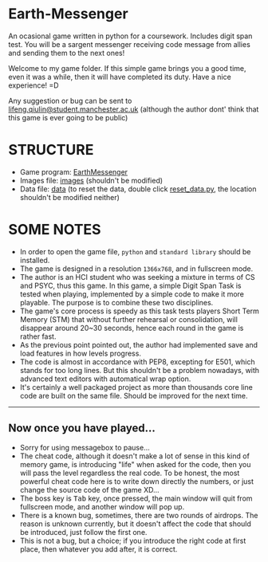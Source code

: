 # Earth-Messenger
An ocasional game written in python for a coursework. Includes digit span test. You will be a sargent messenger receiving code message from allies and sending them to the next ones!

Welcome to my game folder. If this simple game brings you a good time, even it was a while, then it will have completed its duty. Have a nice experience! =D

Any suggestion or bug can be sent to lifeng.qiulin@student.manchester.ac.uk (although the author dont' think that this game is ever going to be public)



# STRUCTURE


* Game program: [EarthMessenger](./EarthMessenger.py)
* Images file: [images](./images) (shouldn't be modified)
* Data file: [data](./data) (to reset the data, double click [reset_data.py](./data/reset_data.py), the location shouldn't be modified neither)

# SOME NOTES

* In order to open the game file, `python` and `standard library` should be installed.
* The game is designed in a resolution `1366x768`, and in fullscreen mode.
* The author is an HCI student who was seeking a mixture in terms of CS and PSYC, thus this game. In this game, a simple Digit Span Task is tested when playing, implemented by a simple code to make it more playable. The purpose is to combine these two disciplines.
* The game's core process is speedy as this task tests players Short Term Memory (STM) that without further rehearsal or consolidation, will disappear around 20~30 seconds, hence each round in the game is rather fast.
* As the previous point pointed out, the author had implemented save and load features in how levels progress.
* The code is almost in accordance with PEP8, excepting for E501, which stands for too long lines. But this shouldn't be a problem nowadays, with advanced text editors with automatical wrap option.
* It's certainly a well packaged project as more than thousands core line code are built on the same file. Should be improved for the next time.


--------

## Now once you have played...

* Sorry for using messagebox to pause...
* The cheat code, although it doesn't make a lot of sense in this kind of memory game, is introducing "life" when asked for the code, then you will pass the level regardless the real code. To be honest, the most powerful cheat code here is to write down directly the numbers, or just change the source code of the game XD...
* The boss key is <kbd>Tab</kbd> key, once pressed, the main window will quit from fullscreen mode, and another window will pop up.
* There is a known bug, sometimes, there are two rounds of airdrops. The reason is unknown currently, but it doesn't affect the code that should be introduced, just follow the first one.
* This is not a bug, but a choice; if you introduce the right code at first place, then whatever you add after, it is correct.

